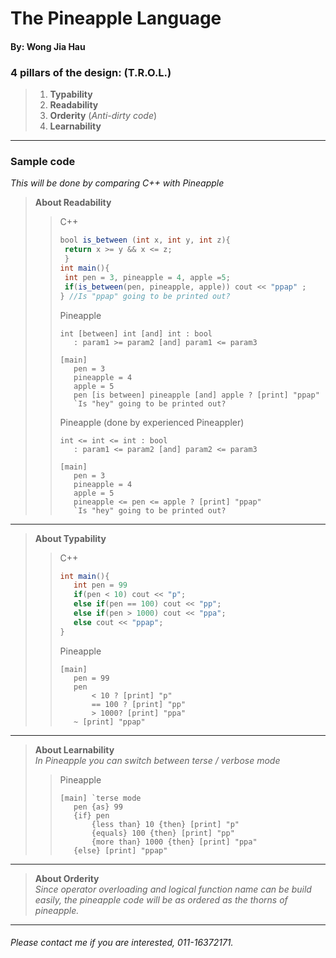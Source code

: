 # The Pineapple Language 
#### By: Wong Jia Hau
### 4 pillars of the design: (**T.R.O.L.**)

>1. **Typability** 
>2. **Readability** 
>3. **Orderity**  (*Anti-dirty code*)
>4. **Learnability** 


---
### Sample code 
*This will be done by comparing C++ with Pineapple*
>**About Readability**
>> C++
>>
>> ```java
>> bool is_between (int x, int y, int z){
>> 	return x >= y && x <= z;
>> 	}
>>int main(){
>>	int pen = 3, pineapple = 4, apple =5;
>>	if(is_between(pen, pineapple, apple)) cout << "ppap" ;
>>} //Is "ppap" going to be printed out?
>>```
>> Pineapple
>>```
>>int [between] int [and] int : bool
>>    : param1 >= param2 [and] param1 <= param3 
>>
>>[main]
>>    pen = 3
>>	  pineapple = 4
>>    apple = 5
>>	  pen [is between] pineapple [and] apple ? [print] "ppap" 
>>    `Is "hey" going to be printed out?
>>```
>> Pineapple (done by experienced Pineappler)
>>```
>>int <= int <= int : bool
>>    : param1 <= param2 [and] param2 <= param3
>>    
>>[main]
>>    pen = 3
>>	  pineapple = 4
>>    apple = 5
>>	  pineapple <= pen <= apple ? [print] "ppap" 
>>    `Is "hey" going to be printed out?
>>```
---
>**About Typability**
>> C++
>>
>> ```java
>>int main(){
>>    int pen = 99
>>    if(pen < 10) cout << "p";
>>    else if(pen == 100) cout << "pp";
>>    else if(pen > 1000) cout << "ppa";
>>    else cout << "ppap"; 
>>} 
>>```
>> Pineapple
>>```
>>[main]
>>    pen = 99
>>    pen
>>        < 10 ? [print] "p"
>>        == 100 ? [print] "pp"
>>        > 1000? [print] "ppa"
>>    ~ [print] "ppap" 
>>```
---
>**About Learnability**  
>*In Pineapple you can switch between terse / verbose mode*
>> Pineapple
>>```
>>[main] `terse mode
>>    pen {as} 99
>>    {if} pen
>>        {less than} 10 {then} [print] "p"
>>        {equals} 100 {then} [print] "pp"
>>        {more than} 1000 {then} [print] "ppa"
>>    {else} [print] "ppap" 
>>```
---
>**About Orderity**  
>*Since operator overloading and logical function name can be build easily, the pineapple code will be as ordered as the thorns of pineapple.*

---
###### Please contact me if you are interested, 011-16372171.









